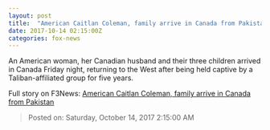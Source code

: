 ```yaml
---
layout: post
title:  "American Caitlan Coleman, family arrive in Canada from Pakistan"
date: 2017-10-14 02:15:00Z
categories: fox-news
---
```


An American woman, her Canadian husband and their three children arrived in Canada Friday night, returning to the West after being held captive by a Taliban-affiliated group for five years.


Full story on F3News: [American Caitlan Coleman, family arrive in Canada from Pakistan](http://www.f3nws.com/n/TxKJDE)

> Posted on: Saturday, October 14, 2017 2:15:00 AM
